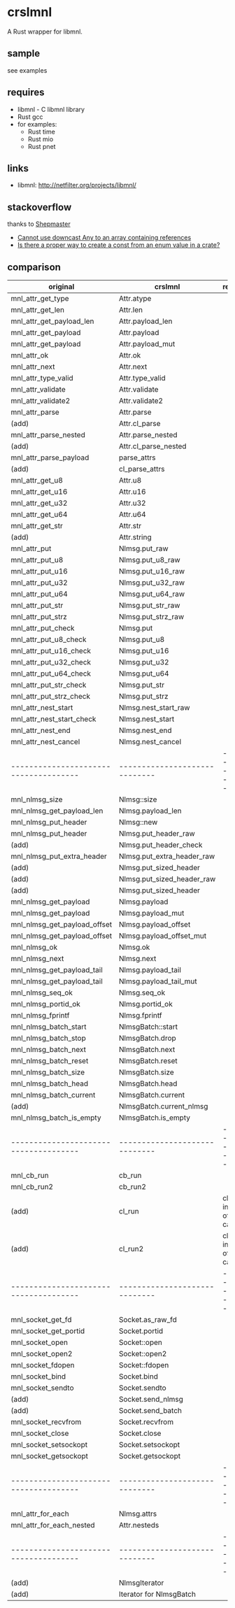 crslmnl
=======

A Rust wrapper for libmnl.


sample
------

see examples


requires
--------

* libmnl - C libmnl library
* Rust gcc
* for examples:
  - Rust time
  - Rust mio
  - Rust pnet


links
-----

* libmnl: http://netfilter.org/projects/libmnl/


stackoverflow
-------------

thanks to [Shepmaster](http://stackoverflow.com/users/155423/shepmaster)

* [Cannot use downcast Any to an array containing references](http://stackoverflow.com/questions/40922855/cannot-use-downcast-any-to-an-array-containing-references)
* [Is there a proper way to create a const from an enum value in a crate?](http://stackoverflow.com/questions/41501411/is-there-a-proper-way-to-create-a-const-from-an-enum-value-in-a-crate)


comparison
----------

| original				| crslmnl			| remarks			|
| ------------------------------------- | ----------------------------- | ----------------------------- |
| mnl_attr_get_type			| Attr.atype			|				|
| mnl_attr_get_len			| Attr.len			|				|
| mnl_attr_get_payload_len		| Attr.payload_len		|				|
| mnl_attr_get_payload			| Attr.payload			|				|
| mnl_attr_get_payload			| Attr.payload_mut		|				|
| mnl_attr_ok				| Attr.ok			|				|
| mnl_attr_next				| Attr.next			| 				|
| mnl_attr_type_valid			| Attr.type_valid		| 				|
| mnl_attr_validate			| Attr.validate			| 				|
| mnl_attr_validate2			| Attr.validate2		| 				|
| mnl_attr_parse			| Attr.parse			| 				|
| (add)					| Attr.cl_parse			| 				|
| mnl_attr_parse_nested			| Attr.parse_nested		| 				|
| (add)					| Attr.cl_parse_nested		| 				|
| mnl_attr_parse_payload		| parse_attrs			| 				|
| (add)					| cl_parse_attrs		| 				|
| mnl_attr_get_u8			| Attr.u8			|				|
| mnl_attr_get_u16			| Attr.u16			|				|
| mnl_attr_get_u32			| Attr.u32			|				|
| mnl_attr_get_u64			| Attr.u64			|				|
| mnl_attr_get_str			| Attr.str			|				|
| (add)					| Attr.string			|				|
| mnl_attr_put				| Nlmsg.put_raw			|				|
| mnl_attr_put_u8			| Nlmsg.put_u8_raw		|				|
| mnl_attr_put_u16			| Nlmsg.put_u16_raw		|				|
| mnl_attr_put_u32			| Nlmsg.put_u32_raw		|				|
| mnl_attr_put_u64			| Nlmsg.put_u64_raw		|				|
| mnl_attr_put_str			| Nlmsg.put_str_raw		|				|
| mnl_attr_put_strz			| Nlmsg.put_strz_raw		|				|
| mnl_attr_put_check			| Nlmsg.put			|				|
| mnl_attr_put_u8_check			| Nlmsg.put_u8			|				|
| mnl_attr_put_u16_check		| Nlmsg.put_u16			|				|
| mnl_attr_put_u32_check		| Nlmsg.put_u32			|				|
| mnl_attr_put_u64_check		| Nlmsg.put_u64			|				|
| mnl_attr_put_str_check		| Nlmsg.put_str			|				|
| mnl_attr_put_strz_check		| Nlmsg.put_strz		|				|
| mnl_attr_nest_start			| Nlmsg.nest_start_raw		|				|
| mnl_attr_nest_start_check		| Nlmsg.nest_start		|				|
| mnl_attr_nest_end			| Nlmsg.nest_end		|				|
| mnl_attr_nest_cancel			| Nlmsg.nest_cancel		|				|
| ------------------------------------- | ----------------------------- | ----------------------------- |
| mnl_nlmsg_size			| Nlmsg::size			|				|
| mnl_nlmsg_get_payload_len		| Nlmsg.payload_len		|				|
| mnl_nlmsg_put_header			| Nlmsg::new			|				|
| mnl_nlmsg_put_header			| Nlmsg.put_header_raw		|				|
| (add)					| Nlmsg.put_header_check	|				|
| mnl_nlmsg_put_extra_header		| Nlmsg.put_extra_header_raw	|  				|
| (add)					| Nlmsg.put_sized_header	|  				|
| (add)					| Nlmsg.put_sized_header_raw	|  				|
| (add)					| Nlmsg.put_sized_header	|  				|
| mnl_nlmsg_get_payload			| Nlmsg.payload			| 				|
| mnl_nlmsg_get_payload			| Nlmsg.payload_mut		| 				|
| mnl_nlmsg_get_payload_offset		| Nlmsg.payload_offset		| 				|
| mnl_nlmsg_get_payload_offset		| Nlmsg.payload_offset_mut	| 				|
| mnl_nlmsg_ok				| Nlmsg.ok			| 				|
| mnl_nlmsg_next			| Nlmsg.next			|				|
| mnl_nlmsg_get_payload_tail		| Nlmsg.payload_tail		| 				|
| mnl_nlmsg_get_payload_tail		| Nlmsg.payload_tail_mut	| 				|
| mnl_nlmsg_seq_ok			| Nlmsg.seq_ok			|				|
| mnl_nlmsg_portid_ok			| Nlmsg.portid_ok		| 				|
| mnl_nlmsg_fprintf			| Nlmsg.fprintf			|				|
| mnl_nlmsg_batch_start			| NlmsgBatch::start		|				|
| mnl_nlmsg_batch_stop			| NlmsgBatch.drop		| 				|
| mnl_nlmsg_batch_next			| NlmsgBatch.next		|	 			|
| mnl_nlmsg_batch_reset			| NlmsgBatch.reset		|	 			|
| mnl_nlmsg_batch_size			| NlmsgBatch.size		|	 			|
| mnl_nlmsg_batch_head			| NlmsgBatch.head		|	 			|
| mnl_nlmsg_batch_current		| NlmsgBatch.current		|				|
| (add)					| NlmsgBatch.current_nlmsg	|				|
| mnl_nlmsg_batch_is_empty		| NlmsgBatch.is_empty		|				|
| ------------------------------------- | ----------------------------- | ----------------------------- |
| mnl_cb_run				| cb_run			| 				|
| mnl_cb_run2				| cb_run2			| 				|
| (add)					| cl_run			| closure instead of callback	|
| (add)					| cl_run2			| closure instead of callback	|
| ------------------------------------- | ----------------------------- | ----------------------------- |
| mnl_socket_get_fd			| Socket.as_raw_fd		|				|
| mnl_socket_get_portid			| Socket.portid			|				|
| mnl_socket_open			| Socket::open			| 				|
| mnl_socket_open2			| Socket::open2			| 				|
| mnl_socket_fdopen			| Socket::fdopen		| 				|
| mnl_socket_bind			| Socket.bind			|				|
| mnl_socket_sendto			| Socket.sendto			|				|
| (add)					| Socket.send_nlmsg		|				|
| (add)					| Socket.send_batch		|				|
| mnl_socket_recvfrom			| Socket.recvfrom		|				|
| mnl_socket_close			| Socket.close			|				|
| mnl_socket_setsockopt			| Socket.setsockopt		|				|
| mnl_socket_getsockopt			| Socket.getsockopt		|				|
| ------------------------------------- | ----------------------------- | ----------------------------- |
| mnl_attr_for_each			| Nlmsg.attrs			|				|
| mnl_attr_for_each_nested		| Attr.nesteds			|				|
| ------------------------------------- | ----------------------------- | ----------------------------- |
| (add)					| NlmsgIterator			|				|
| (add)					| Iterator for NlmsgBatch	|				|
